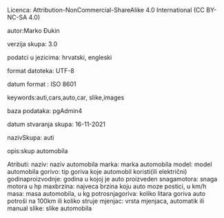 Licenca:
Attribution-NonCommercial-ShareAlike 4.0 International (CC BY-NC-SA 4.0)

autor:Marko Đukin

verzija skupa: 3.0

podatci u jezicima: hrvatski, engleski

format datoteka: UTF-8

datum format : ISO 8601 

keywords:auti,cars,auto,car, slike,images

baza podataka: pgAdmin4

datum stvaranja skupa: 16-11-2021

nazivSkupa: auti

opis:skup automobila

Atributi:
naziv: naziv automobila
marka: marka automobila
model: model automobila
gorivo: tip goriva koje automobil koristi(ili električni)
godinaproizvodnje: godina u kojoj je auto proizveden
snagamotora: snaga motora u hp
maxbrzina: najveca brzina koju auto moze postici, u km/h
masa: masa automobila, u kg
potrosnjagoriva: koliko litara goriva auto potroši na 100km ili koliko struje 
mjenjac: vrsta mjenjaca, automatik ili manual
slike: slike automobila
